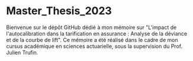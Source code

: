# Master_Thesis_2023
Bienvenue sur le dépôt GitHub dédié à mon mémoire sur "L'impact de l'autocalibration dans la tarification en assurance : Analyse de la déviance et de la courbe de lift". Ce mémoire a été réalisé dans le cadre de mon cursus académique en sciences actuarielle, sous la supervision du Prof. Julien Trufin.
